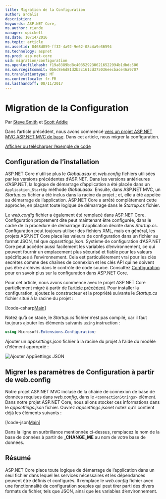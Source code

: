 ```yaml
---
title: Migration de la Configuration
author: ardalis
description: 
keywords: ASP.NET Core,
ms.author: riande
manager: wpickett
ms.date: 10/14/2016
ms.topic: article
ms.assetid: 8468d859-ff32-4a92-9e62-08c4a9e36594
ms.technology: aspnet
ms.prod: asp.net-core
uid: migration/configuration
ms.openlocfilehash: f19a8389bd8c4035292306216522994b1dbdc506
ms.sourcegitcommit: 0b6c8e6d81d2b3c161cd375036eecbace46a9707
ms.translationtype: MT
ms.contentlocale: fr-FR
ms.lasthandoff: 08/11/2017
---
```

# <a name="migrating-configuration"></a>Migration de la Configuration

Par [Steve Smith](http://ardalis.com) et [Scott Addie](https://scottaddie.com)

Dans l’article précédent, nous avons commencé [vers un projet ASP.NET MVC ASP.NET MVC de base](mvc.md). Dans cet article, nous migrer la configuration.

[Afficher ou télécharger l’exemple de code](https://github.com/aspnet/Docs/tree/master/aspnetcore/migration/configuration/samples)

## <a name="setup-configuration"></a>Configuration de l’installation

ASP.NET Core n’utilise plus le *Global.asax* et *web.config* fichiers utilisées par les versions précédentes d’ASP.NET. Dans les versions antérieures d’ASP.NET, la logique de démarrage d’application a été placée dans un `Application_StartUp` méthode *Global.asax*. Ensuite, dans ASP.NET MVC, un *Startup.cs* fichier a été inclus dans la racine du projet ; et, elle a été appelée au démarrage de l’application. ASP.NET Core a arrêté complètement cette approche, en plaçant toute logique de démarrage dans le *Startup.cs* fichier.

Le *web.config* fichier a également été remplacé dans ASP.NET Core. Configuration proprement dite peut maintenant être configurée, dans le cadre de la procédure de démarrage d’application décrite dans *Startup.cs*. Configuration peut toujours utiliser des fichiers XML, mais en général, les projets ASP.NET Core place les valeurs de configuration dans un fichier au format JSON, tel que *appsettings.json*. Système de configuration d’ASP.NET Core peut accéder aussi facilement les variables d’environnement, ce qui peuvent fournir un emplacement plus sécurisé et fiable pour les valeurs spécifiques à l’environnement. Cela est particulièrement vrai pour les clés secrètes comme des chaînes de connexion et les clés API qui ne doivent pas être archivés dans le contrôle de code source. Consultez [Configuration](../fundamentals/configuration.md) pour en savoir plus sur la configuration dans ASP.NET Core.

Pour cet article, nous avons commencé avec le projet ASP.NET Core partiellement migré à partir de [l’article précédent](mvc.md). Pour installer la configuration, ajoutez le constructeur et la propriété suivante le *Startup.cs* fichier situé à la racine du projet :

[!code-csharp[Main](configuration/samples/WebApp1/src/WebApp1/Startup.cs?range=11-21)]

Notez qu’à ce stade, le *Startup.cs* fichier n’est pas compilé, car il faut toujours ajouter les éléments suivants `using` instruction :

```csharp
using Microsoft.Extensions.Configuration;
```

Ajouter un *appsettings.json* fichier à la racine du projet à l’aide du modèle d’élément approprié :

![Ajouter AppSettings JSON](configuration/_static/add-appsettings-json.png)

## <a name="migrate-configuration-settings-from-webconfig"></a>Migrer les paramètres de Configuration à partir de web.config

Notre projet ASP.NET MVC incluse de la chaîne de connexion de base de données requises dans *web.config*, dans le `<connectionStrings>` élément. Dans notre projet ASP.NET Core, nous allons stocker ces informations dans le *appsettings.json* fichier. Ouvrez *appsettings.json*et notez qu’il contient déjà les éléments suivants :

[!code-json[Main](../migration/configuration/samples/WebApp1/src/WebApp1/appsettings.json?highlight=4)]


Dans la ligne en surbrillance mentionnée ci-dessus, remplacez le nom de la base de données à partir de **_CHANGE_ME** au nom de votre base de données.

## <a name="summary"></a>Résumé

ASP.NET Core place toute logique de démarrage de l’application dans un seul fichier dans lequel les services nécessaires et les dépendances peuvent être définis et configurés. Il remplace le *web.config* fichier avec une fonctionnalité de configuration souples qui peut tirer parti des divers formats de fichier, tels que JSON, ainsi que les variables d’environnement.
